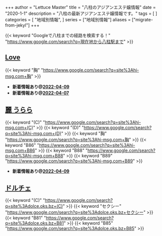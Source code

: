+++
author = "Lettuce Master"
title = "八柱のアジアンエステ嬢情報"
date = "2020-1-1"
description = "八柱の最新アジアンエステ嬢情報です。"
tags = [
]
categories = [
    "地域別情報",
]
series = ["地域別情報"]
aliases = ["migrate-from-jekyl"]
+++

{{< keyword "Googleで八柱までの経路を検索する！" "https://www.google.com/search?q=現在地から八柱駅まで" >}}

## [Love](http://hi-msg.com/love999/)
{{< keyword "胸" "https://www.google.com/search?q=site%3Ahi-msg.com+胸" >}} 

- **新着情報あり@[2022-04-09](/post/2022-04-09)**
- **新着情報あり@[2022-04-07](/post/2022-04-07)**
## [麗 うらら](http://hi-msg.com/urara777/)
{{< keyword "(C)" "https://www.google.com/search?q=site%3Ahi-msg.com+(C)" >}} {{< keyword "(D)" "https://www.google.com/search?q=site%3Ahi-msg.com+(D)" >}} {{< keyword "胸" "https://www.google.com/search?q=site%3Ahi-msg.com+胸" >}} {{< keyword "B86" "https://www.google.com/search?q=site%3Ahi-msg.com+B86" >}} {{< keyword "B88" "https://www.google.com/search?q=site%3Ahi-msg.com+B88" >}} {{< keyword "B89" "https://www.google.com/search?q=site%3Ahi-msg.com+B89" >}} 

- **新着情報あり@[2022-04-09](/post/2022-04-09)**
## [ドルチェ](https://dolce.oks.bz/)
{{< keyword "(C)" "https://www.google.com/search?q=site%3Adolce.oks.bz+(C)" >}} {{< keyword "セクシー" "https://www.google.com/search?q=site%3Adolce.oks.bz+セクシー" >}} {{< keyword "B81" "https://www.google.com/search?q=site%3Adolce.oks.bz+B81" >}} {{< keyword "B85" "https://www.google.com/search?q=site%3Adolce.oks.bz+B85" >}} 

